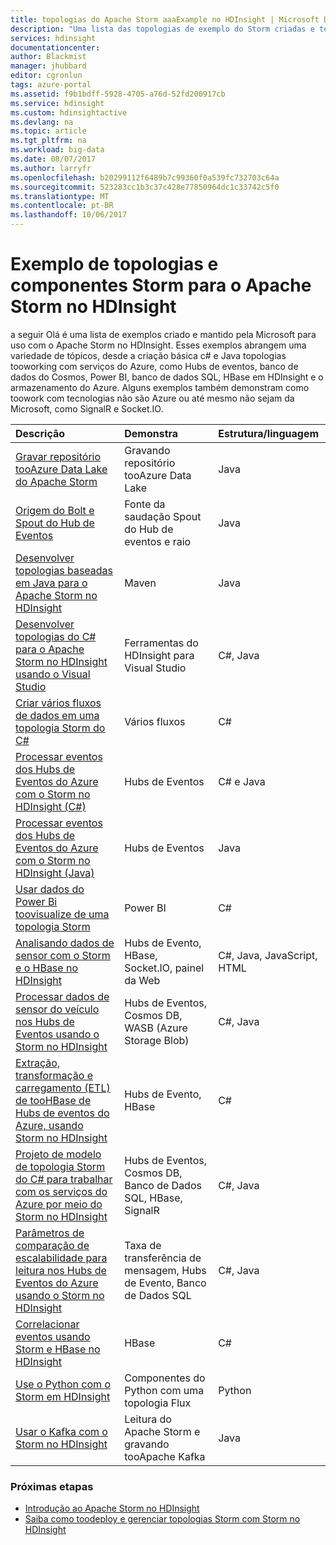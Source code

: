 ```yaml
---
title: topologias do Apache Storm aaaExample no HDInsight | Microsoft Docs
description: "Uma lista das topologias de exemplo do Storm criadas e testadas com o Apache Storm no HDInsight, incluindo topologias básicas C# e Java e trabalho com os Hubs de Eventos."
services: hdinsight
documentationcenter: 
author: Blackmist
manager: jhubbard
editor: cgronlun
tags: azure-portal
ms.assetid: f9b1bdff-5928-4705-a76d-52fd200917cb
ms.service: hdinsight
ms.custom: hdinsightactive
ms.devlang: na
ms.topic: article
ms.tgt_pltfrm: na
ms.workload: big-data
ms.date: 08/07/2017
ms.author: larryfr
ms.openlocfilehash: b20299112f6489b7c99360f0a539fc732703c64a
ms.sourcegitcommit: 523283cc1b3c37c428e77850964dc1c33742c5f0
ms.translationtype: MT
ms.contentlocale: pt-BR
ms.lasthandoff: 10/06/2017
---
```

# <a name="example-storm-topologies-and-components-for-apache-storm-on-hdinsight"></a>Exemplo de topologias e componentes Storm para o Apache Storm no HDInsight

a seguir Olá é uma lista de exemplos criado e mantido pela Microsoft para uso com o Apache Storm no HDInsight. Esses exemplos abrangem uma variedade de tópicos, desde a criação básica c# e Java topologias tooworking com serviços do Azure, como Hubs de eventos, banco de dados do Cosmos, Power BI, banco de dados SQL, HBase em HDInsight e o armazenamento do Azure. Alguns exemplos também demonstram como toowork com tecnologias não são Azure ou até mesmo não sejam da Microsoft, como SignalR e Socket.IO.

| Descrição | Demonstra | Estrutura/linguagem |
|:--- |:--- |:--- |
| [Gravar repositório tooAzure Data Lake do Apache Storm](hdinsight-storm-write-data-lake-store.md) |Gravando repositório tooAzure Data Lake |Java |
| [Origem do Bolt e Spout do Hub de Eventos](https://github.com/apache/storm/tree/master/external/storm-eventhubs) |Fonte da saudação Spout do Hub de eventos e raio |Java |
| [Desenvolver topologias baseadas em Java para o Apache Storm no HDInsight][5797064f] |Maven |Java |
| [Desenvolver topologias do C# para o Apache Storm no HDInsight usando o Visual Studio][16fce2d1] |Ferramentas do HDInsight para Visual Studio |C#, Java |
| [Criar vários fluxos de dados em uma topologia Storm do C#][ec5a4064] |Vários fluxos |C# |
| [Processar eventos dos Hubs de Eventos do Azure com o Storm no HDInsight (C#)][844d1d81] |Hubs de Eventos |C# e Java |
| [Processar eventos dos Hubs de Eventos do Azure com o Storm no HDInsight (Java)](hdinsight-storm-develop-java-event-hub-topology.md) |Hubs de Eventos |Java |
| [Usar dados do Power Bi toovisualize de uma topologia Storm][94d15238] |Power BI |C# |
| [Analisando dados de sensor com o Storm e o HBase no HDInsight][ab894747] |Hubs de Evento, HBase, Socket.IO, painel da Web |C#, Java, JavaScript, HTML |
| [Processar dados de sensor do veículo nos Hubs de Eventos usando o Storm no HDInsight][246ee964] |Hubs de Eventos, Cosmos DB, WASB (Azure Storage Blob) |C#, Java |
| [Extração, transformação e carregamento (ETL) de tooHBase de Hubs de eventos do Azure, usando Storm no HDInsight][b4b68194] |Hubs de Evento, HBase |C# |
| [Projeto de modelo de topologia Storm do C# para trabalhar com os serviços do Azure por meio do Storm no HDInsight][ce0c02a2] |Hubs de Eventos, Cosmos DB, Banco de Dados SQL, HBase, SignalR |C#, Java |
| [Parâmetros de comparação de escalabilidade para leitura nos Hubs de Eventos do Azure usando o Storm no HDInsight][d6c540e3] |Taxa de transferência de mensagem, Hubs de Evento, Banco de Dados SQL |C#, Java |
| [Correlacionar eventos usando Storm e HBase no HDInsight](hdinsight-storm-correlation-topology.md) |HBase |C# |
| [Use o Python com o Storm em HDInsight](hdinsight-storm-develop-python-topology.md) |Componentes do Python com uma topologia Flux |Python |
| [Usar o Kafka com o Storm no HDInsight](hdinsight-apache-storm-with-kafka.md) | Leitura do Apache Storm e gravando tooApache Kafka | Java |

### <a name="next-steps"></a>Próximas etapas

* [Introdução ao Apache Storm no HDInsight][2b8c3488]
* [Saiba como toodeploy e gerenciar topologias Storm com Storm no HDInsight][6eb0d3b8]

[2b8c3488]: hdinsight-apache-storm-tutorial-get-started-linux.md "Saiba como toocreate uma profusão de cluster HDInsight e uso Olá topologias de exemplo do painel Storm toodeploy."
[6eb0d3b8]: hdinsight-storm-deploy-monitor-topology.md "Saiba como toodeploy e gerenciar topologias usando Olá baseado na web profusão de painel e profusão de interface do usuário ou ferramentas do HDInsight Olá para o Visual Studio."
[16fce2d1]: hdinsight-storm-develop-csharp-visual-studio-topology.md "Saiba como topologias de C# Storm toocreate usando Olá ferramentas HDInsight para Visual Studio."
[5797064f]: hdinsight-storm-develop-java-topology.md "Saiba como topologias de profusão de toocreate em Java, usando o Maven, criando uma topologia de wordcount básico."
[94d15238]: hdinsight-storm-power-bi-topology.md "Demonstra como toowrite dados tooPower BI de uma topologia de c#, em seguida, criar um gráfico e o painel de dados de saudação."
[ec5a4064]: https://github.com/Blackmist/csharp-storm-example "Demonstra uma topologia Storm básica que executa uma contagem de palavras, implementada em C#. Isso também demonstra como toocreate vários fluxos de dados dentro de uma topologia c#."
[844d1d81]: hdinsight-storm-develop-csharp-event-hub-topology.md "Saiba como tooread e gravar dados de Hubs de eventos do Azure com Storm no HDInsight."
[ab894747]: hdinsight-storm-sensor-data-analysis.md "Saiba como visualizá-la usando D3.js toouse Apache Storm no HDInsight tooprocess os dados do sensor de Hubs de eventos do Azure e (opcionalmente), armazene-a tooHBase."
[246ee964]: https://github.com/hdinsight/hdinsight-storm-examples/blob/master/IotExample/README.md "Saiba como a toouse mensagens de tooread de topologia uma profusão de Hubs de eventos do Azure, leia os documentos do banco de dados do Azure Cosmos para fazer referência a dados e salvar dados tooAzure armazenamento."
[d6c540e3]: https://github.com/hdinsight/hdinsight-storm-examples/blob/master/EventCountExample "Várias topologias toodemonstrate taxa de transferência ao ler de Hubs de eventos do Azure e armazenar tooSQL banco de dados usando o Apache Storm no HDInsight."
[b4b68194]: https://github.com/hdinsight/hdinsight-storm-examples/blob/master/RealTimeETLExample "Saiba como Hubs de eventos do Azure, agregação e transformar dados tooread Olá dados, em seguida, armazenam tooHBase no HDInsight."
[ce0c02a2]: https://github.com/hdinsight/hdinsight-storm-examples/tree/master/templates/HDInsightStormExamples "Este projeto contém modelos para toointeract spouts, parafusos e topologias com vários serviços do Azure, como Hubs de eventos, Cosmos banco de dados e banco de dados SQL."

